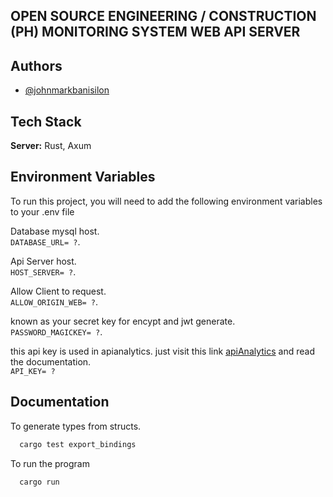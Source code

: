 ## OPEN SOURCE ENGINEERING / CONSTRUCTION (PH) MONITORING SYSTEM WEB API SERVER

## Authors

- [@johnmarkbanisilon](https://web.facebook.com/crypto.graphy.39)


## Tech Stack


**Server:** Rust, Axum


## Environment Variables

To run this project, you will need to add the following environment variables to your .env file

Database mysql host.  
`DATABASE_URL= ?`.   

Api Server host.  
`HOST_SERVER= ?`.   

Allow Client to request.  
`ALLOW_ORIGIN_WEB= ?`.   

known as your secret key for encypt and jwt generate.  
`PASSWORD_MAGICKEY= ?`.   

this api key is used in apianalytics. just visit this link  [apiAnalytics](https://www.apianalytics.dev/) and read the documentation.   
`API_KEY= ?`

## Documentation

To generate types from structs.

```bash
  cargo test export_bindings
```

To run the program
```bash
  cargo run
```